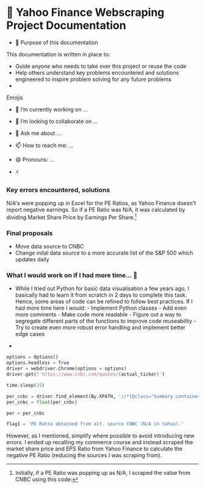 # 🔭 Yahoo Finance Webscraping Project Documentation

- 🤔 Purpose of this documentation

This documentation is written in place to:

- Guide anyone who needs to take over this project or reuse the code 
- Help others understand key problems encountered and solutions engineered to inspire problem solving for any future problems
- 






Emojis

- 🔭 I’m currently working on ...

- 👯 I’m looking to collaborate on ...

- 💬 Ask me about ...
- 📫 How to reach me: ...
- 😄 Pronouns: ...
- ⚡ 


### Key errors encountered, solutions


N/A's were popping up in Excel for the PE Ratios, as Yahoo Finance doesn't report negative earnings. So if a PE Ratio was N/A, it was calculated by dividing Market Share Price by Earnings Per Share.[^bignote] 



### Final proposals

- Move data source to CNBC 
- Change inital data source to a more accurate list of the S&P 500 which updates daily


### What I would work on if I had more time... 🌱

- While I tried out Python for basic data visualisation a few years ago, I basically had to learn it from scratch in 2 days to complete this task. Hence, some areas of code can be refined to follow best practices. If I had more time here I would:
            - Implement Python classes
            - Add even more comments
            - Make code more readable 
            - Figure out a way to segregate different parts of the functions to improve code reuseability 
            - Try to create even more robust error handling and implement better edge cases 
            
- 


[^bignote]: Initially, if a PE Ratio was popping up as N/A, I scraped the value from CNBC using this code: 

   ```python
   options = Options()
   options.headless = True
   driver = webdriver.Chrome(options = options)
   driver.get(f'https://www.cnbc.com/quotes/{actual_ticker}')

   time.sleep(15)

   per_cnbc = driver.find_element(By.XPATH, '//*[@class="Summary-container"]/div[3]/ul/li[2]/span[2]').text
   per_cnbc = float(per_cnbc)

   per = per_cnbc

   flag1 = 'PE Ratio obtained from alt. source CNBC (N/A in Yahoo).'
   ```
   
   However, as I mentioned, simplify where possible to avoid introducing new errors. I ended up recalling my commerce course and instead scraped            the market share price and EPS Ratio from Yahoo Finance to calculate the negative PE Ratio (reducing the sources I was scraping from). 
